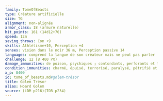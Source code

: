 ```yaml
---
family: TomeOfBeasts
type: Créature artificielle
size: TG
alignment: non-alignée
armor_class: 18 (armure naturelle)
hit_points: 161 (14d12+70)
speed: 12m
saving_throws: Con +9
skills: Athlétisme+10, Perception +4
senses: vision dans le noir 36 m, Perception passive 14
languages: comprend la langue de son créateur mais ne peut pas parler
challenge: 12 (8 400 PX)
damage_immunities: de poison, psychiques ; contondants, perforants et tranchants venant d'armes non magiques qui ne sont pas en adamantium
condition_immunities: charmé, épuisé, terrorisé, paralysé, pétrifié et empoisonné
x_p: 8400
id: tome_of_beasts.md#golem-trésor
title: Golem Trésor
alias: Hoard Golem
source: (LDM p216)(TOB p234)
---
```


